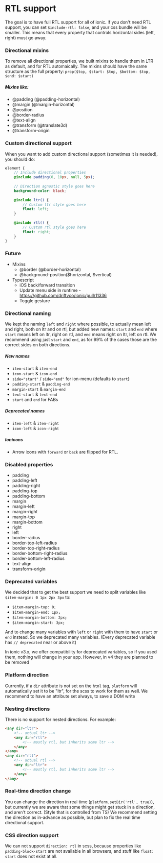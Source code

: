 # RTL support
The goal is to have full RTL support for all of ionic.
If you don't need RTL support, you can set `$include-rtl: false`, and your css bundle will be smaller.
This means that every property that controls horizontal sides (left, right) must go away.

### Directional mixins
To remove all directional properties, we built mixins to handle them in LTR as default, and for RTL automaically.
The mixins should have the same structure as the full property:
`prop($top, $start: $top, $bottom: $top, $end: $start)`

##### Mixins like:
- @padding (@padding-horizontal)
- @margin (@margin-horizontal)
- @position
- @border-radius
- @text-align
- @transform (@translate3d)
- @transform-origin

### Custom directional support
When you want to add custom directional support (sometimes it is needed), you should do:
```scss
element {
    // Include directional properties
    @include padding(0, 10px, null, 5px);
    
    // Direction agnostic style goes here
    background-color: black;
    
    @include ltr() {
        // Custom ltr style goes here
        float: left;
    }
    
    @include rtl() {
        // Custom rtl style goes here
        float: right;
    }
}
```

### Future
- Mixins
  - @border (@border-horizontal)
  - @background-position($horizontal, $vertical)
- Typescript
  - iOS back/forward transition
  - Update menu side in runtime - https://github.com/driftyco/ionic/pull/11336
  - Toggle gesture

### Directional naming
We kept the naming `left` and `right` where possible, to actually mean left and right, both on ltr and on rtl, but added new names: `start` and `end` where `start` means left on ltr, right on rtl, and `end` means right on ltr, left on rtl.
We recommend using just `start` and `end`, as for 99% of the cases those are the correct sides on both directions.

##### New names
- `item-start` & `item-end`
- `icon-start` & `icon-end`
- `side="start"` / `side="end"` for ion-menu (defaults to `start`)
- `padding-start` & `padding-end`
- `margin-start` & `margin-end`
- `text-start` & `text-end`
- `start` and `end` for FABs

##### Deprecated names
- `item-left` & `item-right`
- `icon-left` & `icon-right`

##### Ionicons
- Arrow icons with `forward` or `back` are flipped for RTL.

### Disabled properties
- padding
- padding-left
- padding-right
- padding-top
- padding-bottom
- margin
- margin-left
- margin-right
- margin-top
- margin-bottom
- right
- left
- border-radius
- border-top-left-radius
- border-top-right-radius
- border-bottom-right-radius
- border-bottom-left-radius
- text-align
- transform-origin

### Deprecated variables
We decided that to get the best support we need to split variables like `$item-margin: 0 1px 2px 3px` to:
- `$item-margin-top: 0;`
- `$item-margin-end: 1px;`
- `$item-margin-bottom: 2px;`
- `$item-margin-start: 3px;`

And to change many variables with `left` or `right` with them to have `start` or `end` instead.
So we deprecated many variables. (Every deprecated variable has `// deprecated` near or above it)

In ionic v3.x, we offer compatibility for deprecated variables, so if you used them, nothing will change in your app. However, in v4 they are planned to be removed

### Platform direction
Currently, if a `dir` attribute is not set on the `html` tag, `platform` will automatically set it to be "ltr", for the scss to work for them as well. We recommend to have an attribute set always, to save a DOM write

### Nesting directions
There is no support for nested directions.
For example:
```html
<any dir="ltr">
    <!-- actual ltr -->
    <any dir="rtl">
        <!-- mostly rtl, but inherits some ltr -->
    </any>
</any>
<any dir="rtl">
    <!-- actual rtl -->
    <any dir="ltr">
        <!-- mostly rtl, but inherits some ltr -->
    </any>
</any>
```

### Real-time direction change
You can change the direction in real time (`platform.setDir('rtl', true)`), but currently we are aware that some things might get stuck in a direction, and aren't correct. (Style that is controlled from TS)
We recommend setting the direction as in-advance as possible, but plan to fix the real time directional support.

### CSS direction support
We can not support `direction: rtl` in scss, because properties like `padding-block-start` are not available in all browsers, and stuff like `float: start` does not exist at all.